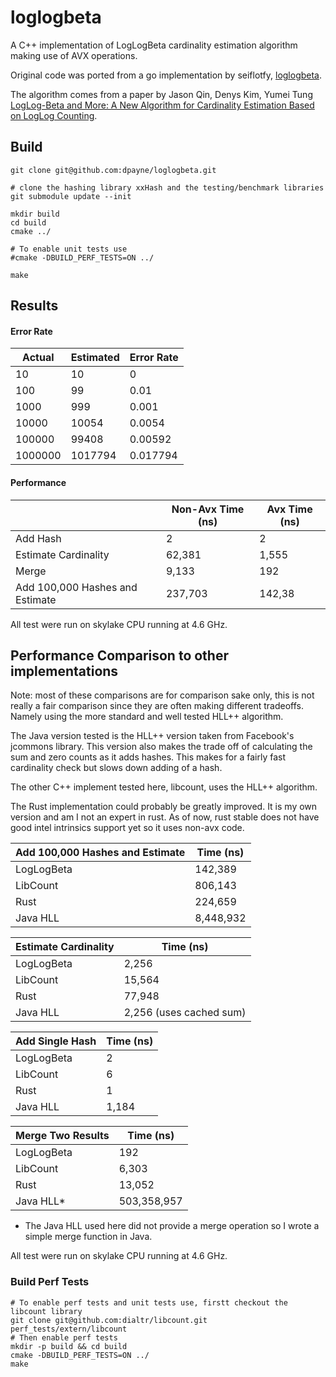 # loglogbeta

A C++ implementation of LogLogBeta cardinality estimation algorithm making use of AVX operations.

Original code was ported from a go implementation by seiflotfy, [loglogbeta](https://github.com/seiflotfy/loglogbeta).

The algorithm comes from a paper by Jason Qin, Denys Kim, Yumei Tung [LogLog-Beta and More: A New Algorithm for Cardinality Estimation Based on LogLog Counting](https://arxiv.org/pdf/1612.02284.pdf).

## Build

    git clone git@github.com:dpayne/loglogbeta.git

    # clone the hashing library xxHash and the testing/benchmark libraries
    git submodule update --init

    mkdir build
    cd build
    cmake ../

    # To enable unit tests use
    #cmake -DBUILD_PERF_TESTS=ON ../

    make


## Results

#### Error Rate

|Actual       | Estimated       | Error Rate |
|-------|-------|----------|
|10     |10     |0         |
|100    |99     |0.01      |
|1000   |999    |0.001     |
|10000  |10054  |0.0054    |
|100000 |99408  |0.00592   |
|1000000|1017794|0.017794  |


#### Performance

|                        | Non-Avx Time (ns) | Avx Time (ns) |
|------------------------|-------------------|---------------|
| Add Hash               |  2                | 2             |
| Estimate Cardinality   |  62,381           | 1,555         |
| Merge                  |  9,133            | 192           |
| Add 100,000 Hashes and Estimate  |  237,703       | 142,38        |

All test were run on skylake CPU running at 4.6 GHz.

## Performance Comparison to other implementations

Note: most of these comparisons are for comparison sake only, this is not really a fair comparison since they are often making different tradeoffs. Namely using the more standard and well tested HLL++ algorithm.

The Java version tested is the HLL++ version taken from Facebook's jcommons library. This version also makes the trade off of calculating the sum and zero counts as it adds hashes. This makes for a fairly fast cardinality check but slows down adding of a hash.

The other C++ implement tested here, libcount, uses the HLL++ algorithm.

The Rust implementation could probably be greatly improved. It is my own version and am I not an expert in rust. As of now, rust stable does not have good intel intrinsics support yet so it uses non-avx code.


| Add 100,000 Hashes and Estimate | Time (ns) |
|------------|-----------|
| LogLogBeta |  142,389  |
| LibCount   |  806,143  |
| Rust      |  224,659  |
| Java HLL   |  8,448,932  |

| Estimate Cardinality | Time (ns) |
|--------------|-----------|
| LogLogBeta   |  2,256    |
| LibCount     |  15,564   |
| Rust        |  77,948   |
| Java HLL     |  2,256 (uses cached sum) |

| Add Single Hash | Time (ns) |
|------------|-----------|
| LogLogBeta |  2         |
| LibCount   |  6         |
| Rust      | 1          |
| Java HLL   |  1,184         |


| Merge Two Results | Time (ns) |
|--------------|-------------|
| LogLogBeta   | 192         |
| LibCount     | 6,303            |
| Rust        | 13,052      |
| Java HLL*   | 503,358,957 |

* The Java HLL used here did not provide a merge operation so I wrote a simple merge function in Java.

All test were run on skylake CPU running at 4.6 GHz.

### Build Perf Tests

    # To enable perf tests and unit tests use, firstt checkout the libcount library
    git clone git@github.com:dialtr/libcount.git perf_tests/extern/libcount
    # Then enable perf tests
    mkdir -p build && cd build
    cmake -DBUILD_PERF_TESTS=ON ../
    make
